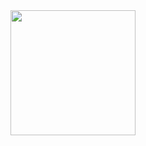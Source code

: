 <div align="center">
  <img height="200" src="http://localhost:8000/Thi%E1%BA%BFt%20k%E1%BA%BF%20ch%C6%B0a%20c%C3%B3%20t%C3%AAn.gif"  />
</div>

###
